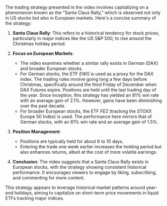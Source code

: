 The trading strategy presented in the video involves capitalizing on a phenomenon known as the "Santa Claus Rally," which is observed not only in US stocks but also in European markets. Here's a concise summary of the strategy:

1. **Santa Claus Rally**: This refers to a historical tendency for stock prices, particularly in major indices like the US S&P 500, to rise around the Christmas holiday period.

2. **Focus on European Markets**:
   - The video examines whether a similar rally exists in German (DAX) and broader European stocks.
   - For German stocks, the ETF *EWG* is used as a proxy for the DAX index. The trading rules involve going long a few days before Christmas, specifically around the third Friday of December when DAX Futures expire. Positions are held until the last trading day of the year. Since inception, this strategy has yielded an 81% win rate with an average gain of 2.1%. However, gains have been diminishing over the past decade.
   - For broader European stocks, the ETF *FEZ* (tracking the STOXX Europe 50 Index) is used. The performance here mirrors that of German stocks, with an 81% win rate and an average gain of 1.5%.

3. **Position Management**:
   - Positions are typically held for about 6 to 10 days.
   - Entering the trade one week earlier increases the holding period but also enhances returns, albeit at the cost of more volatile earnings.

4. **Conclusion**: The video suggests that a Santa Claus Rally exists in European stocks, with the strategy showing consistent historical performance. It encourages viewers to engage by liking, subscribing, and commenting for more content.

This strategy appears to leverage historical market patterns around year-end holidays, aiming to capitalize on short-term price movements in liquid ETFs tracking major indices.

